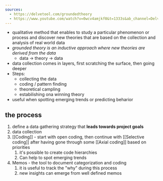 ```yaml
---
sources:
  - https://delvetool.com/groundedtheory
  - https://www.youtube.com/watch?v=0wcv4amjkf0&t=1333s&ab_channel=Delve%7CQualitativeDataAnalysisTips
---
```

- qualitative method that enables to study a particular phenomenon or process and discover new theories that are based on the collection and analysis of real world data
- _grounded theory is an inductive approach where new theories are derived from the data_
	- data -> theory -> data
- data collection comes in layers, first scratching the surface, then going deeper
- Steps:
	- collecting the data
	- coding / pattern finding
	- theoretical campling
	- estabilishing ona winning theory
- useful when spotting emerging trends or predicting beharior
## the process
1. define a data gathering strategy that __leads towards project goals__
2. data collection
3. [[Coding]] - start with open coding, then continue with [[Selective coding]] after having gone through some [[Axial coding]] based on priorities
	1. it's possible to create code hierarchies
	2. Can help to spot emerging trends
4. Memos - the tool to document categorization and coding
	1. it is useful to track the "why" during this process
	2. new insights can emerge from well defined memos